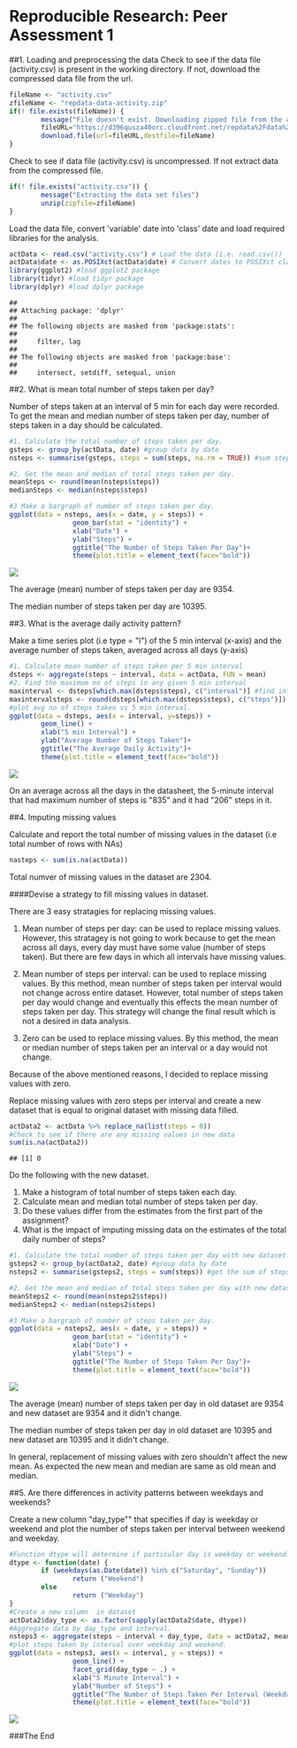 # Reproducible Research: Peer Assessment 1


##1. Loading and preprocessing the data
Check to see if the data file (activity.csv) is present in the working directory. If not, download the compressed data file from the url.



```r
fileName <- "activity.csv"
zfileName <- "repdata-data-activity.zip"
if(! file.exists(fileName)) {
        message("File doesn't exist. Downloading zipped file from the archive")
        fileURL="https://d396qusza40orc.cloudfront.net/repdata%2Fdata%2Factivity.zip"
        download.file(url=fileURL,destfile=fileName)
}
```


Check to see if data file (activity.csv) is uncompressed. If not extract data from the compressed file. 



```r
if(! file.exists("activity.csv")) {
        message("Extracting the data set files")
        unzip(zipfile=zfileName)
}
```


Load the data file, convert 'variable' date into 'class' date and load required libraries for the analysis. 



```r
actData <- read.csv("activity.csv") # Load the data (i.e. read.csv())
actData$date <- as.POSIXct(actData$date) # Convert dates to POSIXct class dates
library(ggplot2) #load ggplot2 package
library(tidyr) #load tidyr package
library(dplyr) #load dplyr package
```

```
## 
## Attaching package: 'dplyr'
## 
## The following objects are masked from 'package:stats':
## 
##     filter, lag
## 
## The following objects are masked from 'package:base':
## 
##     intersect, setdiff, setequal, union
```


##2. What is mean total number of steps taken per day?


Number of steps taken at an interval of 5 min for each day were recorded. To get the mean and median number of steps taken per day, number of steps taken in a day should be calculated.


```r
#1. Calculate the total number of steps taken per day.
gsteps <- group_by(actData, date) #group data by date
nsteps <- summarise(gsteps, steps = sum(steps, na.rm = TRUE)) #sum steps by day

#2. Get the mean and median of total steps taken per day. 
meanSteps <- round(mean(nsteps$steps))
medianSteps <- median(nsteps$steps)

#3 Make a bargraph of number of steps taken per day. 
ggplot(data = nsteps, aes(x = date, y = steps)) +
                geom_bar(stat = "identity") +
                xlab("Date") +
                ylab("Steps") +
                ggtitle("The Number of Steps Taken Per Day")+
                theme(plot.title = element_text(face="bold"))
```

![](PA1_template_files/figure-html/unnamed-chunk-4-1.png) 



The average (mean) number of steps taken per day are 9354.


The median number of steps taken per day are 10395.

##3.  What is the average daily activity pattern?

Make a time series plot (i.e type = "l") of the 5 min interval (x-axis) and the average number of steps taken, averaged across all days (y-axis)


```r
#1. Calculate mean number of steps taken per 5 min interval
dsteps <- aggregate(steps ~ interval, data = actData, FUN = mean)
#2. Find the maximum no of steps in any given 5 min interval
maxinterval <- dsteps[which.max(dsteps$steps), c("interval")] #find interval with max steps
maxintervalsteps <- round(dsteps[which.max(dsteps$steps), c("steps")]) #steps in max interval
#plot avg no of steps taken vs 5 min interval. 
ggplot(data = dsteps, aes(x = interval, y=steps)) +
        geom_line() +
        xlab("5 min Interval") +
        ylab("Average Number of Steps Taken")+
        ggtitle("The Average Daily Activity")+
        theme(plot.title = element_text(face="bold"))
```

![](PA1_template_files/figure-html/unnamed-chunk-5-1.png) 


On an average across all the days in the datasheet, the 5-minute interval that had maximum number of steps is "835" and it had "206" steps in it. 


##4.  Imputing missing values

Calculate and report the total number of missing values in the dataset (i.e total number of rows with NAs)


```r
nasteps <- sum(is.na(actData))
```

Total numver of missing values in the dataset are 2304. 




####Devise a strategy to fill missing values in dataset. 

There are 3 easy stratagies for replacing missing values. 

1. Mean number of steps per day: can be used to replace missing values. However, this stratagey is not going to work because to get the mean across all days, every day must have some value (number of steps taken). But there are few days in which all intervals have missing values.  

2. Mean number of steps per interval: can be used to replace missing values. By this method, mean number of steps taken per interval would not change across entire dataset. However, total number of steps taken per day would change and eventually this effects the mean number of steps taken per day. This strategy will change the final result which is not a desired in data analysis. 

3. Zero can be used to replace missing values. By this method, the mean or median number of steps taken per an interval or a day would not change. 

Because of the above mentioned reasons, I decided to replace missing values with zero.



Replace missing values with zero steps per interval and create a new dataset that is equal to original dataset with missing data filled. 


```r
actData2 <- actData %>% replace_na(list(steps = 0))
#Check to see if there are any missing values in new data
sum(is.na(actData2))
```

```
## [1] 0
```


Do the following with the new dataset. 

 1. Make a histogram of total number of steps taken each day.
 2. Calculate mean and median total number of steps taken per day. 
 3. Do these values differ from the estimates from the first part of the assignment?
 4. What is the impact of imputing missing data on the estimates of the total daily number of steps?



```r
#1. Calculate the total number of steps taken per day with new dataset.
gsteps2 <- group_by(actData2, date) #group data by date
nsteps2 <- summarise(gsteps2, steps = sum(steps)) #get the sum of steps per day. 

#2. Get the mean and median of total steps taken per day with new dataset. 
meanSteps2 <- round(mean(nsteps2$steps))
medianSteps2 <- median(nsteps2$steps)

#3 Make a bargraph of number of steps taken per day. 
ggplot(data = nsteps2, aes(x = date, y = steps)) +
                geom_bar(stat = "identity") +
                xlab("Date") +
                ylab("Steps") +
                ggtitle("The Number of Steps Taken Per Day")+
                theme(plot.title = element_text(face="bold"))
```

![](PA1_template_files/figure-html/unnamed-chunk-8-1.png) 


The average (mean) number of steps taken per day in old dataset are 9354 and new dataset are 9354 and it didn't change. 

The median number of steps taken per day in old dataset are 10395 and new dataset are 
10395 and it didn't change. 

In general, replacement of missing values with zero shouldn't affect the new mean. As expected the new mean and median are same as old mean and median. 


##5.  Are there differences in activity patterns between weekdays and weekends?


Create a new column "day_type"" that specifies if day is weekday or weekend and plot the number of steps taken per interval between weekend and weekday. 



```r
#Function dtype will determine if particular day is weekday or weekend. 
dtype <- function(date) {
        if (weekdays(as.Date(date)) %in% c("Saturday", "Sunday")) 
                return ("Weekend")
        else
                return ("Weekday")
}
#Create a new column  in dataset 
actData2$day_type <- as.factor(sapply(actData2$date, dtype))
#Aggregate data by day_type and interval. 
nsteps3 <- aggregate(steps ~ interval + day_type, data = actData2, mean) 
#plot steps taken by interval over weekday and weekend. 
ggplot(data = nsteps3, aes(x = interval, y = steps)) +
                geom_line() +
                facet_grid(day_type ~ .) +
                xlab("5 Minute Interval") +
                ylab("Number of Steps") +
                ggtitle("The Number of Steps Taken Per Interval (Weekday Vs. Weekend)")+
                theme(plot.title = element_text(face="bold"))
```

![](PA1_template_files/figure-html/unnamed-chunk-9-1.png) 

###The End
